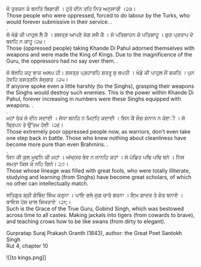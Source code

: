 ਜੋ ਤੁਰਕਨ ਕੇ ਬਨਤਿ ਬਿਗਾਰੀ । ਹੁਤੇ ਦੀਨ ਰਹਿ ਨਿਤ ਅਨੁਸਾਰੀ ।੨੩।  
Those people who were oppressed, forced to do labour by the Turks, who would forever submissive in their service. .  
.  
ਸੋ ਖੰਡੇ ਕੀ ਪਾਹੁਲ ਲੈ ਕੈ । ਸ਼ਸਤ੍ਰ ਆਪਣੇ ਸੰਗ ਸਜੈ ਕੈ । ਸੋ ਪਤਿਸ਼ਾਹਨ ਕੋ ਪਤਿਸ਼ਾਹੂ । ਗੁਰ ਪ੍ਰਤਾਪ ਦੇ ਬਦਹਿ ਨ ਕਾਹੂ।੨੪।  
Those (oppressed people) taking Khande Di Pahul adorned themselves with weapons and were made the King of Kings. Due to the magnificence of the Guru, the oppressors had no say over them. .  

ਜੋ ਬੋਲਹਿ ਕਟੁ ਬਾਕ ਅਲਪ ਹੀ। ਸ਼ਸਤ੍ਰ ਪ੍ਰਹਾਰਹਿ ਸ਼ਤਰੂ ਸੁ ਥਪਹੀ । ਖੰਡੇ ਕੀ ਪਾਹੁਲ ਮੈਂ ਸ਼ਕਤਿ । ਪੁਨ ਹੋਵਹਿ ਸ਼ਸਤ੍ਰਨਿ ਸੰਜੁਗਤ ।੨੫।  
If anyone spoke even a little harshly (to the Singhs), grasping their weapons the Singhs would destroy such enemies. This is the power within Khande Di Pahul, forever increasing in numbers were these Singhs equipped with weapons. .  
.  
ਮਹਾਂ ਰੰਕ ਜੋ ਦੀਨ ਸਦਾਈ । ਜੋਧਾ ਬਨਹਿ ਨ ਮਿਟਹਿ ਕਦਾਈ । ਜਿਨ ਕੈ ਸੌਚ ਸ਼ਨਾਨ ਨ ਕੋੲੀ । ਸੋ ਬ੍ਰਿਪਨ ਤੇ ਉੱਤਮ ਹੋਈ ।੨੬।  
Those extremely poor oppressed people now, as warriors, don't even take one step back in battle. Those who knew nothing about cleanliness have become more pure than even Brahmins. .  
.  
ਜਿਨ ਕੀ ਕੁਲ ਮੂਢਨਿ ਕੀ ਮਹਾਂ । ਅੱਖ੍ਯਰ ਭੇਵ ਨ ਜਾਨਹਿ ਕਹਾਂ । ਸੋ ਪੰਡਿਤ ਪਢਿ ਪਢਿ ਬਨੇ । ਨਿਜ ਸਮਤਾ ਕਿਸ ਕੋ ਨਹਿ ਗਿਨੇ। ੨੭।  
Those whose lineage was filled with great fools, who were totally illiterate, studying and learning (from Singhs) have become great scholars, of which no other can intellectually match.  
  
ਸਤਿਗੁਰ ਸ਼੍ਰੀ ਗੋਬਿੰਦ ਸਿੰਘ ਕਰੁਨਾ । ਪਾਇ ਭਲੇ ਜੁਗ ਚਾਰੋ ਬਰਨਾ । ਇਮ ਗਾਦਰ ਤੇ ਸ਼ੇਰ ਬਨਾਏ । ਬਾਇਸ ਹੰਸ ਚਾਲ ਸਿਖਰਾਏ ।੨੮।  
Such is the Grace of the True Guru, Gobind Singh, which was bestowed across time to all castes. Making jackals into tigers (from cowards to brave), and teaching crows how to be like swans (from dirty to elegant).

Gurpratap Suraj Prakash Granth (1843), author: the Great Poet Santokh Singh  
Rut 4, chapter 10

![[to kings.png]]